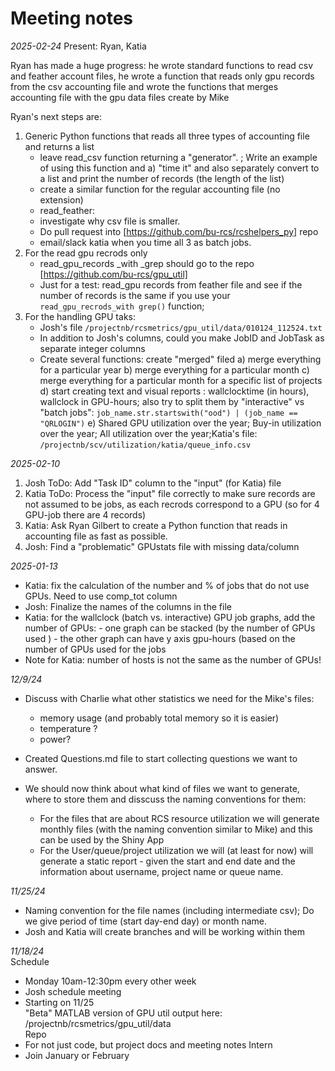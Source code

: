 
# Meeting notes

*2025-02-24*
Present: Ryan, Katia  

Ryan has made a huge progress: he wrote standard functions to read csv and feather account files, he wrote a function that reads only gpu records from the csv accounting file and wrote the functions that merges accounting file with the gpu data files create by Mike

Ryan's next steps are:

1. Generic Python functions that reads all three types of accounting file and returns a list
   - leave read_csv function returning a "generator". ; Write an example of using this function and a) "time it" and also separately convert to a list and print the number of records (the length of the list)
   - create a similar function for the regular accounting file (no extension)
   - read_feather:
   - investigate why csv file is smaller.
   - Do pull request into [https://github.com/bu-rcs/rcshelpers_py] repo
   - email/slack katia when you time all 3 as batch jobs.
2. For the read gpu recrods only
   - read_gpu_records _with _grep should go to the repo [https://github.com/bu-rcs/gpu_util]
   - Just for a test: read_gpu records from feather file and see if the number of records is the same if you use your `read_gpu_recrods_with grep()` function;
3. For the handling GPU taks:
   - Josh's file `/projectnb/rcsmetrics/gpu_util/data/010124_112524.txt`
   - In addition to Josh's columns, could you make JobID and JobTask as separate integer columns
   - Create several functions: create "merged" filed
       a) merge everything for a particular year
       b) merge everything for a particular month
       c) merge everything for a particular month for a specific list of projects
       d) start creating text and visual reports : wallclocktime (in hours), wallclock in GPU-hours; also try to split them by "interactive" vs "batch jobs": `job_name.str.startswith("ood") | (job_name == "QRLOGIN")`
     e) Shared GPU utilization over the year; Buy-in utilization over the year; All utilization over the year;Katia's file: `/projectnb/scv/utilization/katia/queue_info.csv`

*2025-02-10*
1. Josh ToDo: Add "Task ID" column to the "input" (for Katia) file
2. Katia ToDo: Process the "input" file correctly to make sure records are not assumed to be jobs, as each recrods correspond to a GPU (so for 4 GPU-job there are 4 records)
3. Katia: Ask Ryan Gilbert to create a Python function that reads in accounting file as fast as possible.
4. Josh: Find a "problematic" GPUstats file with missing data/column

*2025-01-13*

- Katia: fix the calculation of the number and % of jobs that do not use GPUs. Need to use comp_tot column
- Josh: Finalize the names of the columns in the file
- Katia: for the wallclock (batch vs. interactive) GPU job graphs, add the number of GPUs:
      - one graph can be stacked (by the number of GPUs used )
      - the other graph can have y axis gpu-hours (based on the number of GPUs used for the jobs
- Note for Katia: number of hosts is not the same as the number of GPUs!

*12/9/24*
- Discuss with Charlie what other statistics we need for the Mike's files:
    - memory usage (and probably total memory so it is easier)
    - temperature ?
    - power?
 
 - Created Questions.md file to start collecting questions we want to answer.
 - We should now think about what kind of files we want to generate, where to store them and disscuss the naming conventions for them:
   - For the files that are about RCS resource utilization we will generate monthly files (with the naming convention similar to Mike) and this can be used by the Shiny App
   - For the User/queue/project utilization we will (at least for now) will generate a static report - given the start and end date and the information about username, project name or queue name.

*11/25/24*
- Naming convention for the file names (including intermediate csv); Do we give period of time (start day-end day) or month name.
- Josh and Katia will create branches and will be working within them

*11/18/24*  
Schedule
- Monday 10am-12:30pm every other week
- Josh schedule meeting
- Starting on 11/25 <br>
"Beta" MATLAB version of GPU util output here: /projectnb/rcsmetrics/gpu_util/data  
Repo  
- For not just code, but project docs and meeting notes
Intern
- Join January or February

